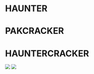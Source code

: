 # HAUNTER
# PAKCRACKER
# HAUNTERCRACKER
![](https://g.top4top.io/p_18787ku1g0.jpg)
![](https://i.ibb.co/hYmYRkj/IMG-20210221-190443.jpg)
